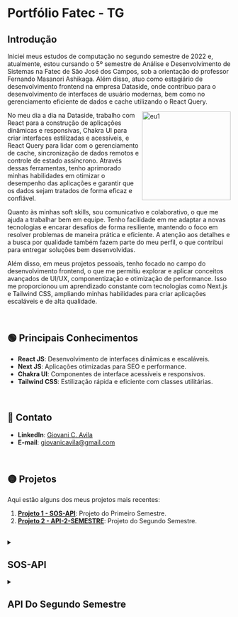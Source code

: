 # Portfólio Fatec - TG

## Introdução
<p>
 <p>
  Iniciei meus estudos de computação no segundo semestre de 2022 e, atualmente, estou cursando o 5º semestre de Análise e Desenvolvimento de Sistemas na Fatec de São José dos Campos, sob a orientação do professor Fernando Masanori Ashikaga. Além disso, atuo como estagiário de desenvolvimento frontend na empresa Dataside, onde contribuo para o desenvolvimento de interfaces de usuário modernas, bem como no gerenciamento eficiente de dados e cache utilizando o React Query.
 </p>
  <p>
    <img align="right" src="https://github.com/user-attachments/assets/a13bfb96-dc7c-455f-ad85-23ced8d73703" alt="eu1" width="200" height="200" />
  </p>
    <p>   No meu dia a dia na Dataside, trabalho com React para a construção de aplicações dinâmicas e responsivas, Chakra UI para criar interfaces estilizadas e acessíveis, e React Query para lidar com o gerenciamento de cache, sincronização de dados remotos e controle de estado assíncrono. Através dessas ferramentas, tenho aprimorado minhas habilidades em otimizar o desempenho das aplicações e garantir que os dados sejam tratados de forma eficaz e confiável.
    </p>
    <p>
     Quanto às minhas soft skills, sou comunicativo e colaborativo, o que me ajuda a trabalhar bem em equipe. Tenho facilidade em me adaptar a novas tecnologias e encarar desafios de forma resiliente, mantendo o foco em resolver problemas de maneira prática e eficiente. A atenção aos detalhes e a busca por qualidade também fazem parte do meu perfil, o que contribui para entregar soluções bem desenvolvidas.
    </p>
    <p>
      Além disso, em meus projetos pessoais, tenho focado no campo do desenvolvimento frontend, o que me permitiu explorar e aplicar conceitos avançados de UI/UX, componentização e otimização de performance. Isso me proporcionou um aprendizado constante com tecnologias como Next.js e Tailwind CSS, ampliando minhas habilidades para criar aplicações escaláveis e de alta qualidade.
  </p>
</p>

<br>

## :green_circle: Principais Conhecimentos

- **React JS**: Desenvolvimento de interfaces dinâmicas e escaláveis.
- **Next JS**: Aplicações otimizadas para SEO e performance.
- **Chakra UI**: Componentes de interface acessíveis e responsivos.
- **Tailwind CSS**: Estilização rápida e eficiente com classes utilitárias.

<br>

## :red_circle: Contato

- **LinkedIn**: [Giovani C. Avila](https://www.linkedin.com/in/giovanicavila/)
- **E-mail**: [giovanicavila@gmail.com](mailto:giovani.exemplo@gmail.com)

<br>

## :yellow_circle: Projetos

Aqui estão alguns dos meus projetos mais recentes:

1. **[Projeto 1 - SOS-API](https://github.com/apiFatec/SOS_API)**: Projeto do Primeiro Semestre.
2. **[Projeto 2 - API-2-SEMESTRE](https://github.com/apiFatec/API-2-Semestre-Bertoti)**: Projeto do Segundo Semestre.

<br>

<details id="sos-api">
<summary><h2>SOS-API</h2></summary>

### Service Out System SOS

É um sistema de ordem de serviços com o objetivo principal de informar computadores com mau funcionamento dentro do campus FATEC prof. Jessen Vidal e também navegar de forma dinâmica pelo mapa da FATEC.

A **empresa cliente** deste projeto é a própria **Fatec de São José dos Campos**, uma faculdade de tecnologia renomada, onde o sistema foi desenvolvido para melhorar a gestão e o reporte de problemas em computadores do campus. O projeto foi supervisionado pelos professores **Jean Carlos Lourenço Costa** e **Antonio Egydio**, que forneceram orientações durante todo o processo.

### Solução de proposta
<ul>
  <li>Sistema web utilizando flask</li>
  <li>Mapa da FATEC navegável</li>
  <li>Abrir ordem de serviço</li>
  <li>Ver detalhes de Hardware e software</li>
  <li>Identificação das máquinas</li>
  <li>Alteração de layout</li>
</ul>

No meu projeto SOS-API, trabalhei em duas partes principais: a tela de cadastro de contas e a tela de pisos.

<strong>Problema</strong>: A FATEC precisava de um sistema para informar sobre computadores com mau funcionamento e permitir uma navegação dinâmica pelo mapa do campus.

<strong>Solução</strong>: Desenvolvi o sistema utilizando HTML, CSS e Flask. A tela de cadastro de contas foi projetada para ser clara e eficiente para novos usuários, enquanto a tela de pisos permite navegação intuitiva pelos diferentes layouts dos laboratórios.

Durante o desenvolvimento, trabalhei com várias hard skills, como HTML, CSS e Flask, apliquei conceitos de estruturação de formulários, navegação entre páginas e apresentação de informações de maneira intuitiva. Meu nível de proficiência nessas tecnologias está entre intermediário e avançado.

Além disso, desenvolvi soft skills importantes, como resolução de problemas, comunicação eficaz e gerenciamento de tempo. Trabalhar em equipe e em sprints exigiu uma comunicação contínua e soluções criativas para superar desafios. Um exemplo real de aplicação dessas soft skills foi a integração eficiente de feedbacks da equipe para melhorar a navegação do usuário no sistema.

Em resumo, este projeto foi meu primeiro contato com o desenvolvimento web e me proporcionou um aprendizado fundamental sobre conceitos básicos, enquanto também me ajudou a desenvolver competências interpessoais e técnicas.

### Tecnologias utilizadas:
- **HTML**: Estruturação e desenvolvimento das interfaces web.
- **CSS**: Estilização das páginas para garantir design responsivo e atraente.
- **Flask**: Framework backend para criação de aplicações web e APIs.

<br>

<img src="https://github.com/user-attachments/assets/e7cfe953-6739-4e4a-9c49-70f2679523ac" alt="image" width="1000" height="600"/>

<img src="https://github.com/user-attachments/assets/5a97fc3a-2edb-4924-9797-ee789a01afac" alt="image" width="1000" height="600"/>

<br>

### Link do repositório 
- [Primeira API](https://github.com/apiFatec/SOS_API)
</details>

<details id="api-2-semestre">
<summary><h2>API Do Segundo Semestre</h2></summary>

### Api-2-semestre

O objetivo agora era desenvolver um sistema desktop em Java, com foco no controle do rendimento acadêmico dos alunos, principalmente por meio do gerenciamento de notas. O sistema foi criado para facilitar o acompanhamento do desempenho do corpo discente de uma escola, permitindo que professores e a administração possam acessar e gerenciar informações de forma eficiente.

A empresa cliente deste projeto é a própria Fatec de São José dos Campos, uma renomada faculdade de tecnologia. O projeto foi supervisionado pelos professores Claudio Etelvino de Lima e Giuliano Araujo Bertoti, que forneceram orientações ao longo de todo o processo.

### Solução de proposta
<ul>
  <li>Acesso rápido e fácil as informações.</li>
  <li>Cadastro simplificado de alunos e salas.</li>
  <li>Aplicação offline.</li>
  <li>Controle simplificado de notas e tarefas.</li>
  <li>Manuseio das entregas de atividade dos alunos.</li>
</ul>

No meu projeto de API do segundo semestre, trabalhei em três partes principais: a tela de adicionar alunos, desenvolvimento do controller para a tela de edição de alunos e no ajuste do formulário de edição de aluno.

<strong>Problema</strong>: A FATEC precisava de um sistema para gerenciar o rendimento dos alunos, com foco na administração e acompanhamento das notas.

<strong>Solução</strong>:  Desenvolvi o controller em Java, que gerencia a lógica de interação da tela de edição de alunos, permitindo a navegação entre diferentes partes do sistema e a manipulação dos dados dos alunos. Além disso, criei a interface gráfica com FXML utilizando Scene Builder para estruturar as telas de forma eficiente e responsiva. Também implementei um fix no formulário de edição de notas, garantindo que as alterações fossem salvas corretamente.

Durante o desenvolvimento, utilizei Java para a lógica de programação, JavaFX para a construção da interface e o Scene Builder para criar a estrutura visual das telas de maneira eficiente. Meu nível de proficiência em Java e JavaFX é intermediário, e o projeto me ajudou a consolidar ainda mais esses conhecimentos. No decorrer do projeto, demonstrei adaptação ao corrigir rapidamente um bug na tela de edição de alunos que impedia a atualização das notas. Isso exigiu atenção aos detalhes e uma boa comunicação com a equipe para testar e validar a solução antes do prazo.

Em resumo, este foi meu segundo projeto de API da Fatec, onde aprofundei minhas habilidades técnicas e desenvolvi competências interpessoais essenciais para o sucesso do projeto.

### Tecnologias utilizadas:
- **Java**: Desenvolvimento da lógica do sistema e controle de rendimento dos alunos.
- **JavaFX**: Criação das interfaces gráficas para o sistema desktop.
- **Scene Builder:**: Ferramenta para construção visual das telas de forma eficiente.
- **MySQL**: Banco de dados para armazenamento e gerenciamento das informações dos alunos.


### [Commit da alteração - Criação da tela de adicionar aluno](https://github.com/apiFatec/API-2-Semestre-Bertoti/commit/119969bf15206b26cbbabfa5ad3b2bc19854c5c7#diff-0cfeb9859735023f36f7e40478fb48adf7543a07b33f68c56fbc92c42d84209c)
![image](https://github.com/user-attachments/assets/b86f605e-9bcb-4ce8-8028-331510727c12)

### [Commit da alteração - Desenvolvimento do controller](https://github.com/apiFatec/API-2-Semestre-Bertoti/commit/4ba4756f51c12863baffbf101f20d3eb531166ff#diff-70d649741552e70d3a2ecb1ac4fa04000280d956d8399390987c9e3f4d873544)
```
package controllers;
import javafx.event.ActionEvent;
import javafx.fxml.FXML;
import javafx.fxml.FXMLLoader;
import javafx.scene.Node;
import javafx.scene.Parent;
import javafx.scene.Scene;
import javafx.scene.control.Button;
import javafx.scene.control.ComboBox;
import javafx.scene.control.Hyperlink;
import javafx.scene.control.TextField;
import javafx.stage.Stage;
import java.io.IOException;
public class editarAlunoController {
    @FXML
    private Button btnSalvarAlteracao;
    @FXML
    private Button btnVoltarTela;
    @FXML
    private ComboBox<?> cbEditarTurma;
    @FXML
    private Hyperlink hlClasses;
    @FXML
    private Hyperlink hlHome;
    @FXML
    private TextField txtEditarNome;
    @FXML
    private TextField txtEditarRa;
    private Parent root;
    private Stage stage;
    private Scene scene;
    @FXML
    void btnSalvarAlteracao(ActionEvent event) {
    }
    @FXML
    void btnVoltarTela(ActionEvent event) throws IOException {
        Parent root = FXMLLoader.load(getClass().getResource("/views/SalaView.fxml"));
        Stage stage = (Stage)((Node)event.getSource()).getScene().getWindow();
        scene = new Scene(root);
        stage.setScene(scene);
        stage.show();
    }
    @FXML
    void hlClasses(ActionEvent event) throws IOException{
        Parent root = FXMLLoader.load(getClass().getResource("/views/SalaView.fxml"));
        Stage stage = (Stage)((Node)event.getSource()).getScene().getWindow();
        scene = new Scene(root);
        stage.setScene(scene);
        stage.show();
    }
    @FXML
    void hlHome(ActionEvent event) throws IOException{
        Parent root = FXMLLoader.load(getClass().getResource("/views/Main.fxml"));
        Stage stage = (Stage)((Node)event.getSource()).getScene().getWindow();
        scene = new Scene(root);
        stage.setScene(scene);
        stage.show();
    }
}
```

### [Commit da alteração - Fix de form de editar aluno](https://github.com/apiFatec/API-2-Semestre-Bertoti/commit/63d65a0b3493fb41af9bcd97952a7980fd510f55#diff-478f926f3b5764f3fba7f0b7fc01971ea6f3b3648331b8e4fe8fc54223d1173e)
```
package controllers;

import dao.AlunoDao;
import dao.TarefaAlunoDao;
import dao.TarefaDAO;
import dao.TurmaDao;
import java.io.IOException;
import java.net.URL;
@@ -94,10 +97,31 @@ void HlInicio(ActionEvent event) throws IOException {
        stage.setScene(scene);
        stage.show();
    }
    @FXML
    void btnSalvar(ActionEvent event) throws IOException{
        AlunoDao daoAluno = new AlunoDao();
        TarefaAlunoDao daoTarefa = new TarefaAlunoDao();
        daoTarefa.DeletarTarefasAluno(aluno);
        daoAluno.deletarAluno(aluno);
        aluno.setNome(txtNome.getText());
        aluno.setRa(Integer.parseInt(txtRa.getText()));
        aluno.setTurma(cbTurma.getValue().getIdTurma());
        daoAluno.adicionarAluno(aluno);
        FXMLLoader loader = new FXMLLoader(getClass().getResource("/views/FormEditarTurma.fxml"));
        root = loader.load();
        FormEditarTurmaController controller = loader.getController();
        controller.iniciarTela(turma);

        stage = (Stage)((Node)event.getSource()).getScene().getWindow();
        scene = new Scene(root);
        stage.setScene(scene);
        stage.show();
    }
```

### Link do repositório 
- [Segunda API](https://github.com/apiFatec/API-2-Semestre-Bertoti)

</details>



